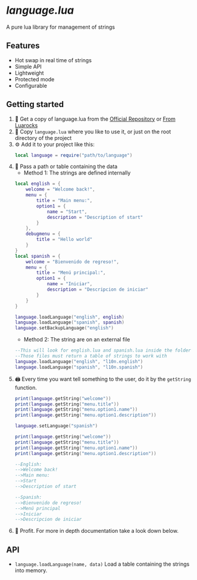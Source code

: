 # *language.lua*
A pure lua library for management of strings

## Features
- Hot swap in real time of strings
- Simple API
- Lightweight
- Protected mode
- Configurable

## Getting started
1. 📡 Get a copy of language.lua from the [Official Repository](https://github.com/alejandro-alzate/language-lua) or [From Luarocks](https://luarocks.org/modules/alejandro-alzate/language)
2. 💾 Copy `language.lua` where you like to use it, or just on the root directory of the project
3. ⚙ Add it to your project like this:
	```lua
	local language = require("path/to/language")
	```
4. 📃 Pass a path or table containing the data
	- Method 1: The strings are defined internally
	```lua
	local english = {
		welcome = "Welcome back!",
		menu = {
			title = "Main menu:",
			option1 = {
				name = "Start",
				description = "Description of start"
			}
		},
		debugmenu = {
			title = "Hello world"
		}
	}
	local spanish = {
		welcome = "Bienvenido de regreso!",
		menu = {
			title = "Menú principal:",
			option1 = {
				name = "Iniciar",
				description = "Descripcion de iniciar"
			}
		}
	}

	language.loadLanguage("english", english)
	language.loadLanguage("spanish", spanish)
	language.setBackupLanguage("english")
	```
	- Method 2: The string are on an external file
	```lua
	--This will look for english.lua and spanish.lua inside the folder l10n
	--Those files must return a table of strings to work with
	language.loadLanguage("english", "l10n.english")
	language.loadLanguage("spanish", "l10n.spanish")
	```
5. 🖨️ Every time you want tell something to the user, do it by the `getString` function.
	```lua
	print(language.getString("welcome"))
	print(language.getString("menu.title"))
	print(language.getString("menu.option1.name"))
	print(language.getString("menu.option1.description"))

	language.setLanguage("spanish")

	print(language.getString("welcome"))
	print(language.getString("menu.title"))
	print(language.getString("menu.option1.name"))
	print(language.getString("menu.option1.description"))

	--English:
	-->Welcome back!
	-->Main menu:
	-->Start
	-->Description of start

	--Spanish:
	-->Bienvenido de regreso!
	-->Menú principal
	-->Iniciar
	-->Descripcion de iniciar
	```
6. 💎 Profit. For more in depth documentation take a look down below.

## API
- `language.loadLanguage(name, data)` Load a table containing the strings into memory.